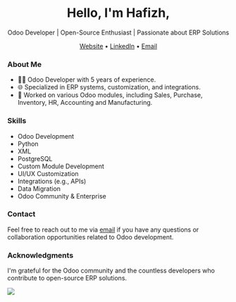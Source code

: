 <h1 align="center">Hello, I'm Hafizh,</h1>

<p align="center">
  Odoo Developer | Open-Source Enthusiast | Passionate about ERP Solutions
</p>

<p align="center">
  <a href="#">Website</a> •
  <a href="https://www.linkedin.com/in/hafizh-ibnu-syam-0720b8248/">LinkedIn</a> •
  <a href="mailto:hafizhlf@outlook.com">Email</a>
</p>

### About Me

- 👨‍💻 Odoo Developer with 5 years of experience.
- 🌐 Specialized in ERP systems, customization, and integrations.
- 💼 Worked on various Odoo modules, including Sales, Purchase, Inventory, HR, Accounting and Manufacturing.

### Skills

- Odoo Development
- Python
- XML
- PostgreSQL
- Custom Module Development
- UI/UX Customization
- Integrations (e.g., APIs)
- Data Migration
- Odoo Community & Enterprise

<!-- ### Projects

#### [Project Name](https://github.com/your-username/project-repo)

- Description: [Briefly describe the project and its significance.]
- Contributions: [Mention your role and contributions to the project.]
- Technologies: Odoo [Version], Python, [Other relevant technologies]
- [Any screenshots or GIFs to showcase the project]

#### [Another Project Name](https://github.com/your-username/another-project-repo)

- Description: [Briefly describe the project and its significance.]
- Contributions: [Mention your role and contributions to the project.]
- Technologies: Odoo [Version], Python, [Other relevant technologies]
- [Any screenshots or GIFs to showcase the project]

### GitHub Stats

[You can use tools like GitHub Readme Stats to display dynamic stats about your GitHub activity and contributions.] -->

### Contact

Feel free to reach out to me via [email](mailto:hafizhlf@outlook.com) if you have any questions or collaboration opportunities related to Odoo development.

### Acknowledgments

I'm grateful for the Odoo community and the countless developers who contribute to open-source ERP solutions.

</p>

<picture>
  <source
    srcset="https://github-readme-stats.vercel.app/api?username=hafizhlf&show_icons=true&theme=dark"
    media="(prefers-color-scheme: dark)"
  />
  <source
    srcset="https://github-readme-stats.vercel.app/api?username=hafizhlf&show_icons=true"
    media="(prefers-color-scheme: light), (prefers-color-scheme: no-preference)"
  />
  <img src="https://github-readme-stats.vercel.app/api?username=hafizhlf&show_icons=true" />
</picture>

<!--
**hafizhlf/hafizhlf** is a ✨ _special_ ✨ repository because its `README.md` (this file) appears on your GitHub profile.

Here are some ideas to get you started:

- 🔭 I’m currently working on ...
- 🌱 I’m currently learning ...
- 👯 I’m looking to collaborate on ...
- 🤔 I’m looking for help with ...
- 💬 Ask me about ...
- 📫 How to reach me: ...
- 😄 Pronouns: ...
- ⚡ Fun fact: ...
-->
